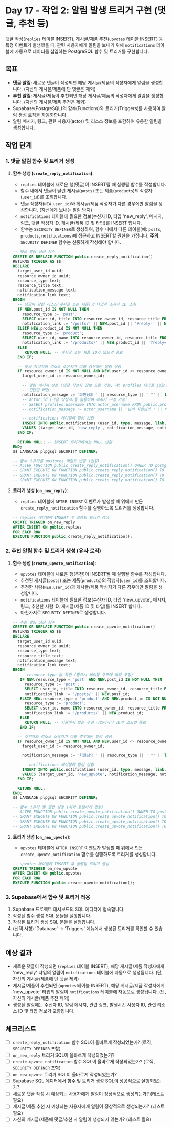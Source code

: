 # Day 17 - 작업 2: 알림 발생 트리거 구현 (댓글, 추천 등)

댓글 작성(`replies` 테이블 INSERT), 게시글/제품 추천(`upvotes` 테이블 INSERT) 등 특정 이벤트가 발생했을 때, 관련 사용자에게 알림을 보내기 위해 `notifications` 테이블에 자동으로 데이터를 삽입하는 PostgreSQL 함수 및 트리거를 구현합니다.

## 목표

*   **댓글 알림**: 새로운 댓글이 작성되면 해당 게시글/제품의 작성자에게 알림을 생성합니다. (자신의 게시물/제품에 단 댓글은 제외)
*   **추천 알림**: 게시글/제품이 추천되면 해당 게시글/제품의 작성자에게 알림을 생성합니다. (자신의 게시물/제품 추천은 제외)
*   Supabase(PostgreSQL)의 함수(Functions)와 트리거(Triggers)를 사용하여 알림 생성 로직을 자동화합니다.
*   알림 메시지, 링크, 관련 사용자(actor) 및 리소스 정보를 포함하여 유용한 알림을 생성합니다.

## 작업 단계

### 1. 댓글 알림 함수 및 트리거 생성

1.  **함수 생성 (`create_reply_notification`)**:
    *   `replies` 테이블에 새로운 행(댓글)이 INSERT될 때 실행될 함수를 작성합니다.
    *   함수 내에서 댓글이 달린 게시글(`posts`) 또는 제품(`products`)의 작성자(`user_id`)를 조회합니다.
    *   댓글 작성자(`NEW.user_id`)와 게시글/제품 작성자가 다른 경우에만 알림을 생성합니다. (자신에게 보내는 알림 방지)
    *   `notifications` 테이블에 필요한 정보(수신자 ID, 타입 'new_reply', 메시지, 링크, 댓글 작성자 ID, 게시글/제품 ID 및 타입)를 INSERT 합니다.
    *   함수는 `SECURITY DEFINER`로 생성하여, 함수 내에서 다른 테이블(예: `posts`, `products`, `notifications`)에 접근하고 INSERT할 권한을 가집니다. **주의**: `SECURITY DEFINER` 함수는 신중하게 작성해야 합니다.

    ```sql
    -- 댓글 알림 생성 함수
    CREATE OR REPLACE FUNCTION public.create_reply_notification()
    RETURNS TRIGGER AS $$
    DECLARE
      target_user_id uuid;
      resource_owner_id uuid;
      resource_type text;
      resource_title text;
      notification_message text;
      notification_link text;
    BEGIN
      -- 댓글이 달린 리소스(게시글 또는 제품)의 타입과 소유자 ID 조회
      IF NEW.post_id IS NOT NULL THEN
        resource_type := 'post';
        SELECT user_id, title INTO resource_owner_id, resource_title FROM public.posts WHERE id = NEW.post_id;
        notification_link := '/posts/' || NEW.post_id || '#reply-' || NEW.id;
      ELSIF NEW.product_id IS NOT NULL THEN
        resource_type := 'product';
        SELECT user_id, name INTO resource_owner_id, resource_title FROM public.products WHERE id = NEW.product_id;
        notification_link := '/products/' || NEW.product_id || '?reply=' || NEW.id; -- 예시 링크
      ELSE
         RETURN NULL; -- 게시글 또는 제품 ID가 없으면 종료
      END IF;

      -- 댓글 작성자와 리소스 소유자가 다를 경우에만 알림 생성
      IF resource_owner_id IS NOT NULL AND NEW.user_id <> resource_owner_id THEN
        target_user_id := resource_owner_id;

        -- 알림 메시지 생성 (댓글 작성자 정보 포함 가능, 예: profiles 테이블 join)
        -- 간단한 버전:
        notification_message := '회원님의 ' || resource_type || ' "' || left(resource_title, 20) || CASE WHEN length(resource_title) > 20 THEN '...' ELSE '' END || '"에 새 댓글이 달렸습니다.';
        -- actor_id (댓글 작성자)를 활용하여 메시지 구성 가능:
        -- SELECT profiles.username INTO actor_username FROM public.profiles WHERE id = NEW.user_id;
        -- notification_message := actor_username || '님이 회원님의 ' || resource_type || ' ...';

        -- notifications 테이블에 알림 삽입
        INSERT INTO public.notifications (user_id, type, message, link, actor_id, resource_id, resource_type)
        VALUES (target_user_id, 'new_reply', notification_message, notification_link, NEW.user_id, COALESCE(NEW.post_id, NEW.product_id), resource_type);
      END IF;

      RETURN NULL; -- INSERT 트리거에서는 NULL 반환
    END;
    $$ LANGUAGE plpgsql SECURITY DEFINER;

    -- 함수 소유자를 postgres 역할로 변경 (권장)
    -- ALTER FUNCTION public.create_reply_notification() OWNER TO postgres;
    -- GRANT EXECUTE ON FUNCTION public.create_reply_notification() TO supabase_functions_admin; -- 필요시 역할에 실행 권한 부여
    -- GRANT EXECUTE ON FUNCTION public.create_reply_notification() TO authenticated; -- 또는 인증된 사용자
    -- GRANT EXECUTE ON FUNCTION public.create_reply_notification() TO service_role;
    ```

2.  **트리거 생성 (`on_new_reply`)**:
    *   `replies` 테이블에 `AFTER INSERT` 이벤트가 발생할 때 위에서 만든 `create_reply_notification` 함수를 실행하도록 트리거를 생성합니다.

    ```sql
    -- replies 테이블에 INSERT 후 실행될 트리거 생성
    CREATE TRIGGER on_new_reply
    AFTER INSERT ON public.replies
    FOR EACH ROW
    EXECUTE FUNCTION public.create_reply_notification();
    ```

### 2. 추천 알림 함수 및 트리거 생성 (유사 로직)

1.  **함수 생성 (`create_upvote_notification`)**:
    *   `upvotes` 테이블에 새로운 행(추천)이 INSERT될 때 실행될 함수를 작성합니다.
    *   추천된 게시글(`posts`) 또는 제품(`products`)의 작성자(`user_id`)를 조회합니다.
    *   추천한 사람(`NEW.user_id`)과 게시글/제품 작성자가 다른 경우에만 알림을 생성합니다.
    *   `notifications` 테이블에 필요한 정보(수신자 ID, 타입 'new_upvote', 메시지, 링크, 추천한 사람 ID, 게시글/제품 ID 및 타입)를 INSERT 합니다.
    *   마찬가지로 `SECURITY DEFINER`로 생성합니다.

    ```sql
    -- 추천 알림 생성 함수
    CREATE OR REPLACE FUNCTION public.create_upvote_notification()
    RETURNS TRIGGER AS $$
    DECLARE
      target_user_id uuid;
      resource_owner_id uuid;
      resource_type text;
      resource_title text;
      notification_message text;
      notification_link text;
    BEGIN
       -- resource_type 값 확인 (필요시 테이블 구조에 따라 조정)
       IF NEW.resource_type = 'post' AND NEW.post_id IS NOT NULL THEN
         resource_type := 'post';
         SELECT user_id, title INTO resource_owner_id, resource_title FROM public.posts WHERE id = NEW.post_id;
         notification_link := '/posts/' || NEW.post_id;
       ELSIF NEW.resource_type = 'product' AND NEW.product_id IS NOT NULL THEN
         resource_type := 'product';
         SELECT user_id, name INTO resource_owner_id, resource_title FROM public.products WHERE id = NEW.product_id;
         notification_link := '/products/' || NEW.product_id;
       ELSE
         RETURN NULL; -- 지원하지 않는 추천 타입이거나 ID가 없으면 종료
       END IF;

      -- 추천자와 리소스 소유자가 다를 경우에만 알림 생성
      IF resource_owner_id IS NOT NULL AND NEW.user_id <> resource_owner_id THEN
        target_user_id := resource_owner_id;

        notification_message := '회원님의 ' || resource_type || ' "' || left(resource_title, 20) || CASE WHEN length(resource_title) > 20 THEN '...' ELSE '' END || '"이(가) 추천받았습니다.';

        -- notifications 테이블에 알림 삽입
        INSERT INTO public.notifications (user_id, type, message, link, actor_id, resource_id, resource_type)
        VALUES (target_user_id, 'new_upvote', notification_message, notification_link, NEW.user_id, COALESCE(NEW.post_id, NEW.product_id), resource_type);
      END IF;

      RETURN NULL;
    END;
    $$ LANGUAGE plpgsql SECURITY DEFINER;

    -- 함수 소유자 및 권한 설정 (위와 동일하게 권장)
    -- ALTER FUNCTION public.create_upvote_notification() OWNER TO postgres;
    -- GRANT EXECUTE ON FUNCTION public.create_upvote_notification() TO supabase_functions_admin;
    -- GRANT EXECUTE ON FUNCTION public.create_upvote_notification() TO authenticated;
    -- GRANT EXECUTE ON FUNCTION public.create_upvote_notification() TO service_role;
    ```

2.  **트리거 생성 (`on_new_upvote`)**:
    *   `upvotes` 테이블에 `AFTER INSERT` 이벤트가 발생할 때 위에서 만든 `create_upvote_notification` 함수를 실행하도록 트리거를 생성합니다.

    ```sql
    -- upvotes 테이블에 INSERT 후 실행될 트리거 생성
    CREATE TRIGGER on_new_upvote
    AFTER INSERT ON public.upvotes
    FOR EACH ROW
    EXECUTE FUNCTION public.create_upvote_notification();
    ```

### 3. Supabase에서 함수 및 트리거 적용

1.  Supabase 프로젝트 대시보드의 SQL 에디터에 접속합니다.
2.  작성된 함수 생성 SQL 문들을 실행합니다.
3.  작성된 트리거 생성 SQL 문들을 실행합니다.
4.  (선택 사항) 'Database' -> 'Triggers' 메뉴에서 생성된 트리거를 확인할 수 있습니다.

## 예상 결과

*   새로운 댓글이 작성되면 (`replies` 테이블 INSERT), 해당 게시글/제품 작성자에게 'new_reply' 타입의 알림이 `notifications` 테이블에 자동으로 생성됩니다. (단, 자신의 게시글/제품에 단 댓글 제외)
*   게시글/제품이 추천되면 (`upvotes` 테이블 INSERT), 해당 게시글/제품 작성자에게 'new_upvote' 타입의 알림이 `notifications` 테이블에 자동으로 생성됩니다. (단, 자신의 게시글/제품 추천 제외)
*   생성된 알림에는 수신자 ID, 알림 메시지, 관련 링크, 발생시킨 사용자 ID, 관련 리소스 ID 및 타입 정보가 포함됩니다.

## 체크리스트

*   [ ] `create_reply_notification` 함수 SQL이 올바르게 작성되었는가? (로직, `SECURITY DEFINER` 포함)
*   [ ] `on_new_reply` 트리거 SQL이 올바르게 작성되었는가?
*   [ ] `create_upvote_notification` 함수 SQL이 올바르게 작성되었는가? (로직, `SECURITY DEFINER` 포함)
*   [ ] `on_new_upvote` 트리거 SQL이 올바르게 작성되었는가?
*   [ ] Supabase SQL 에디터에서 함수 및 트리거 생성 SQL이 성공적으로 실행되었는가?
*   [ ] 새로운 댓글 작성 시 예상되는 사용자에게 알림이 정상적으로 생성되는가? (테스트 필요)
*   [ ] 게시글/제품 추천 시 예상되는 사용자에게 알림이 정상적으로 생성되는가? (테스트 필요)
*   [ ] 자신의 게시글/제품에 댓글/추천 시 알림이 생성되지 않는가? (테스트 필요) 